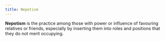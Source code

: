 ```yaml
---
title: Nepotism
---
```


**Nepotism** is the practice among those with power or influence of favouring relatives or friends, especially by inserting them into roles and positions that they do not merit occupying.
